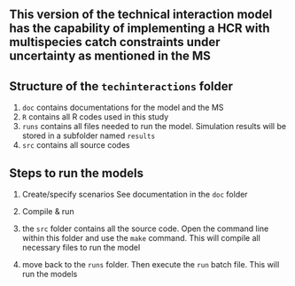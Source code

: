 ## This version of the technical interaction model has the capability of implementing a HCR with multispecies catch constraints under uncertainty as mentioned in the MS

## Structure of the `techinteractions` folder
1. `doc` contains documentations for the model and the MS
2. `R` contains all R codes used in this study
3. `runs` contains all files needed to run the model. Simulation results will be stored in a subfolder named `results`
4. `src` contains all source codes

## Steps to run the models

1. Create/specify scenarios
See documentation in the `doc` folder

2. Compile & run

3. the `src` folder contains all the source code. Open the command line within this folder and use the `make` command. This will compile all necessary files to run the model

4. move back to the `runs` folder. Then execute the `run` batch file. This will run the models
